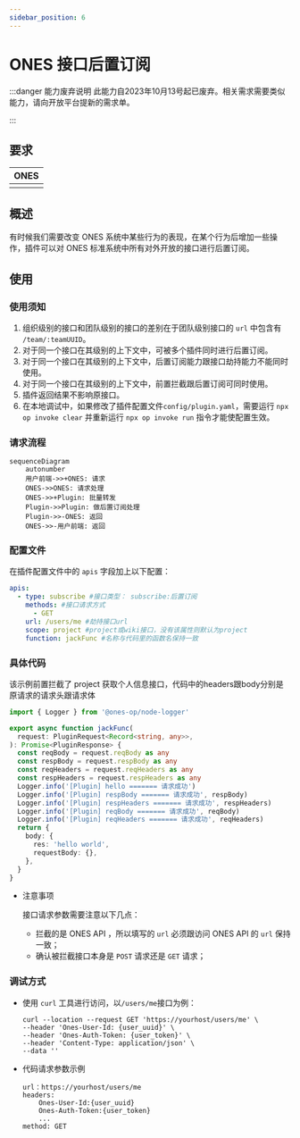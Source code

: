 ```yaml
---
sidebar_position: 6
---
```


# ONES 接口后置订阅

:::danger 能力废弃说明
此能力自2023年10月13号起已废弃。相关需求需要类似能力，请向开放平台提新的需求单。

:::

## 要求

| ONES |
| :--- |
|      |

## 概述

有时候我们需要改变 ONES 系统中某些行为的表现，在某个行为后增加一些操作，插件可以对 ONES 标准系统中所有对外开放的接口进行后置订阅。

## 使用

### 使用须知

1. 组织级别的接口和团队级别的接口的差别在于团队级别接口的 `url` 中包含有 `/team/:teamUUID`。
2. 对于同一个接口在其级别的上下文中，可被多个插件同时进行后置订阅。
3. 对于同一个接口在其级别的上下文中，后置订阅能力跟接口劫持能力不能同时使用。
4. 对于同一个接口在其级别的上下文中，前置拦截跟后置订阅可同时使用。
5. 插件返回结果不影响原接口。
6. 在本地调试中，如果修改了插件配置文件`config/plugin.yaml`，需要运行 `npx op invoke clear` 并重新运行 `npx op invoke run` 指令才能使配置生效。

### 请求流程

```mermaid
sequenceDiagram
    autonumber
    用户前端->>+ONES: 请求
    ONES->>ONES: 请求处理
    ONES->>+Plugin: 批量转发
    Plugin->>Plugin: 做后置订阅处理
    Plugin->>-ONES: 返回
    ONES->>-用户前端: 返回
```

### 配置文件

在插件配置文件中的 `apis` 字段加上以下配置：

```yaml title='/config/plugin.yaml'
apis:
  - type: subscribe #接口类型： subscribe:后置订阅
    methods: #接口请求方式
      - GET
    url: /users/me #劫持接口url
    scope: project #project或wiki接口，没有该属性则默认为project
    function: jackFunc #名称与代码里的函数名保持一致
```

### 具体代码

该示例前置拦截了 project 获取个人信息接口，代码中的headers跟body分别是原请求的请求头跟请求体

```typescript
import { Logger } from '@ones-op/node-logger'

export async function jackFunc(
  request: PluginRequest<Record<string, any>>,
): Promise<PluginResponse> {
  const reqBody = request.reqBody as any
  const respBody = request.respBody as any
  const reqHeaders = request.reqHeaders as any
  const respHeaders = request.respHeaders as any
  Logger.info('[Plugin] hello ======= 请求成功')
  Logger.info('[Plugin] respBody ======= 请求成功', respBody)
  Logger.info('[Plugin] respHeaders ======= 请求成功', respHeaders)
  Logger.info('[Plugin] reqBody ======= 请求成功', reqBody)
  Logger.info('[Plugin] reqHeaders ======= 请求成功', reqHeaders)
  return {
    body: {
      res: 'hello world',
      requestBody: {},
    },
  }
}
```

- 注意事项

  接口请求参数需要注意以下几点：

  - 拦截的是 ONES API ，所以填写的 `url` 必须跟访问 ONES API 的 `url` 保持一致；
  - 确认被拦截接口本身是 `POST` 请求还是 `GET` 请求；

### 调试方式

- 使用 `curl` 工具进行访问，以`/users/me`接口为例：

  ```shell
  curl --location --request GET 'https://yourhost/users/me' \
  --header 'Ones-User-Id: {user_uuid}' \
  --header 'Ones-Auth-Token: {user_token}' \
  --header 'Content-Type: application/json' \
  --data ''
  ```

- 代码请求参数示例

  ```
  url：https://yourhost/users/me
  headers:
      Ones-User-Id:{user_uuid}
      Ones-Auth-Token:{user_token}
      ...
  method: GET
  ```
